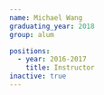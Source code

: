 ```yaml
---
name: Michael Wang
graduating_year: 2018
group: alum

positions:
  - year: 2016-2017
    title: Instructor
inactive: true
---
```


